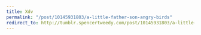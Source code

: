 ```yaml
---
title: Xdv
permalink: "/post/10145931803/a-little-father-son-angry-birds"
redirect_to: http://tumblr.spencertweedy.com/post/10145931803/a-little-father-son-angry-birds
---
```


